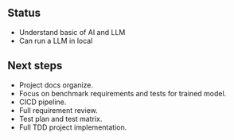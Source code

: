 ## Status

- Understand basic of AI and LLM
- Can run a LLM in local

## Next steps

- Project docs organize.
- Focus on benchmark requirements and tests for trained model.
- CICD pipeline.
- Full requirement review.
- Test plan and test matrix.
- Full TDD project implementation.
